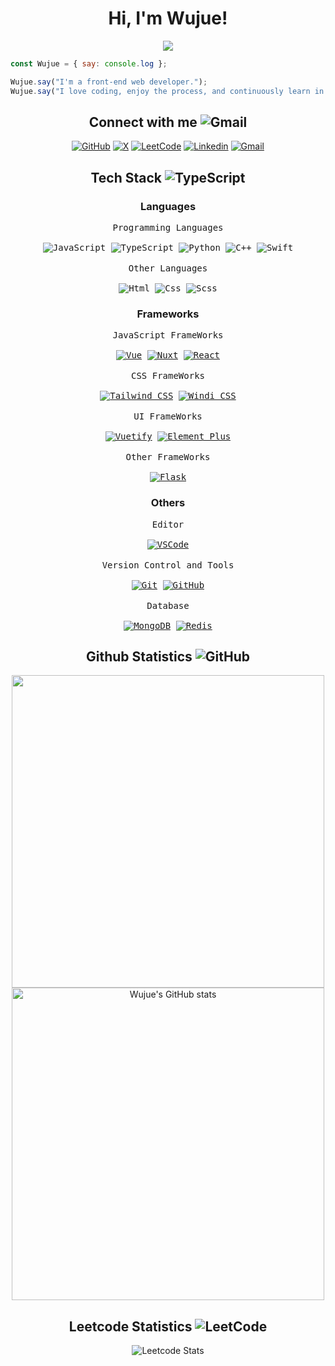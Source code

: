 <div align="center">

<h1>
  Hi, I'm Wujue!
</h1>
<img src="https://komarev.com/ghpvc/?username=wujue0115&color=8e759c&style=for-the-badge">
<div align="left">

```javascript
const Wujue = { say: console.log };

Wujue.say("I'm a front-end web developer.");
Wujue.say("I love coding, enjoy the process, and continuously learn in my life!");
```

</div>

<!-- ==================== -->

<h2>
  Connect with me
  <img alt="Gmail" src="https://img.shields.io/badge/_-%23ffffff00?style=flat-square&logo=gmail&logoColor=%238e759c">
</h2>
<a href="https://github.com/wujue0115"><img alt="GitHub" src="https://img.shields.io/badge/Wujue0115-%23181717?style=for-the-badge&logo=github&logoColor=%23fff"></a>
<a href="https://twitter.com/wujue0115"><img alt="X" src="https://img.shields.io/badge/Wujue0115-%23000?style=for-the-badge&logo=x&logoColor=%23fff"></a>
<a href="https://leetcode.com/Wujue0115/"><img alt="LeetCode" src="https://img.shields.io/badge/Wujue0115-%23000?style=for-the-badge&logo=leetcode&logoColor=%23FFA116"></a>
<a href="https://www.linkedin.com/in/tzu-yu-cheng-51a611265/"><img alt="Linkedin" src="https://img.shields.io/badge/Tzu--Yu%20Cheng-%230A66C2?style=for-the-badge&logo=linkedin&logoColor=%23fff"></a>
<a href="mailto:wujue0115@gmail.com"><img alt="Gmail" src="https://img.shields.io/badge/wujue0115%40gmail.com-%23EA4335?style=for-the-badge&logo=gmail&logoColor=%23fff"></a>

<!-- ==================== -->

<h2>
  Tech Stack
  <img alt="TypeScript" src="https://img.shields.io/badge/_-%23ffffff00?style=flat-square&logo=typescript&logoColor=%238e759c">
</h2>
<h3>Languages</h3>
<kbd>
  <kbd>Programming Languages</kbd>
  <br>
  <br>
  <img alt="JavaScript" src="https://img.shields.io/badge/JavaScript-%23F7DF1E?style=for-the-badge&logo=javascript&logoColor=%23181825">
  <img alt="TypeScript" src="https://img.shields.io/badge/TypeScript-%233178C6?style=for-the-badge&logo=typescript&logoColor=%23fff">
  <img alt="Python" src="https://img.shields.io/badge/Python-%233776AB?style=for-the-badge&logo=python&logoColor=%23fff">
  <img alt="C++" src="https://img.shields.io/badge/C%2B%2B-%2300599C?style=for-the-badge&logo=c%2B%2B&logoColor=%23fff">
  <img alt="Swift" src="https://img.shields.io/badge/Swift-%23F05138?style=for-the-badge&logo=swift&logoColor=%23fff">
</kbd>

<br>
<br>

<kbd>
  <kbd>Other Languages</kbd>
  <br>
  <br>
  <img alt="Html" src="https://img.shields.io/badge/Html5-%23E34F26?style=for-the-badge&logo=html5&logoColor=%23fff">
  <img alt="Css" src="https://img.shields.io/badge/CSS3-%231572B6?style=for-the-badge&logo=css3&logoColor=%23fff">
  <img alt="Scss" src="https://img.shields.io/badge/SCSS-%23CC6699?style=for-the-badge&logo=sass&logoColor=%23fff">
</kbd>

<h3>Frameworks</h3>
<kbd>
  <kbd>JavaScript FrameWorks</kbd>
  <br>
  <br>
  <a href="https://vuejs.org/"><img alt="Vue" src="https://img.shields.io/badge/Vue-%234FC08D?style=for-the-badge&logo=vue.js&logoColor=%23fff"></a>
  <a href="https://nuxt.com/"><img alt="Nuxt" src="https://img.shields.io/badge/Nuxt-%2300DC82?style=for-the-badge&logo=nuxt.js&logoColor=%23fff"></a>
  <a href="https://react.dev/"><img alt="React" src="https://img.shields.io/badge/React-%2361DAFB?style=for-the-badge&logo=react&logoColor=%23000"></a>
</kbd>

<br>
<br>

<kbd>
  <kbd>CSS FrameWorks</kbd>
  <br>
  <br>
  <a href="https://tailwindcss.com/"><img alt="Tailwind CSS" src="https://img.shields.io/badge/Tailwind%20CSS-%2306B6D4?style=for-the-badge&logo=tailwindcss&logoColor=%23fff"></a>
  <a href="https://windicss.org/"><img alt="Windi CSS" src="https://img.shields.io/badge/Windi%20CSS-%2348B0F1?style=for-the-badge&logo=windicss&logoColor=%23fff"></a>
</kbd>

<br>
<br>

<kbd>
  <kbd>UI FrameWorks</kbd>
  <br>
  <br>
  <a href="https://vuetifyjs.com/en/"><img alt="Vuetify" src="https://img.shields.io/badge/Vuetify-%231867C0?style=for-the-badge&logo=vuetify&logoColor=%23fff"></a>
  <a href="https://element-plus.org/en-US/"><img alt="Element Plus" src="https://img.shields.io/badge/Element%20Plus-%23409eff?style=for-the-badge&logoColor=%23fff"></a>
</kbd>

<br>
<br>

<kbd>
  <kbd>Other FrameWorks</kbd>
  <br>
  <br>
  <a href="https://flask.palletsprojects.com/en/3.0.x/"><img alt="Flask" src="https://img.shields.io/badge/flask-%23000000?style=for-the-badge&logo=flask&logoColor=%23fff"></a>
</kbd>

<!-- ==================== -->

<h3>Others</h3>
<kbd>
  <kbd>Editor</kbd>
  <br>
  <br>
  <a href="https://code.visualstudio.com/"><img alt="VSCode" src="https://img.shields.io/badge/VSCode-%23007ACC?style=for-the-badge&logo=visualstudiocode&logoColor=%23fff">
</a>
</kbd>

<br>
<br>

<kbd>
  <kbd>Version Control and Tools</kbd>
  <br>
  <br>
  <a href="https://git-scm.com/"><img alt="Git" src="https://img.shields.io/badge/git-%23F05032?style=for-the-badge&logo=git&logoColor=%23fff"></a>
  <a href="https://github.com/"><img alt="GitHub" src="https://img.shields.io/badge/github-%23181717?style=for-the-badge&logo=github&logoColor=%23fff"></a>
</kbd>

<br>
<br>

<kbd>
  <kbd>Database</kbd>
  <br>
  <br>
  <a href="https://www.mongodb.com/"><img alt="MongoDB" src="https://img.shields.io/badge/MONGODB-%2347A248?style=for-the-badge&logo=Mongodb&logoColor=%23fff"></a>
  <a href="https://redis.io/"><img alt="Redis" src="https://img.shields.io/badge/redis-%23DC382D?style=for-the-badge&logo=redis&logoColor=%23fff"></a>
</kbd>



<!-- ==================== -->

<h2>
  Github Statistics
  <img alt="GitHub" src="https://img.shields.io/badge/_-%23ffffff00?style=flat-square&logo=github&logoColor=%238e759c">
</h2>
<img src="https://stats.dooboo.io/api/github-stats-advanced?login=Wujue0115" width="500">
<br>
<img src="https://camo.githubusercontent.com/77ba48ec2be0154a4db6001b94f3bab6e94a1de6a77ea616a640171564165ff6/68747470733a2f2f6769746875622d726561646d652d73746174732e76657263656c2e6170702f6170693f757365726e616d653d57756a75653031313526626f726465725f7261646975733d342662675f636f6c6f723d36352c3265333434302c386537353963267469746c655f636f6c6f723d66666626746578745f636f6c6f723d66666626626f726465725f636f6c6f723d343334633564" alt="Wujue's GitHub stats" data-canonical-src="https://github-readme-stats.vercel.app/api?username=Wujue0115&amp;border_radius=5&amp;bg_color=65,2e3440,8e759c&amp;title_color=fff&amp;text_color=fff&amp;border_color=434c5d" width=500>

<!--
![Wujue's GitHub stats](https://github-readme-stats.vercel.app/api?username=Wujue0115\&border_radius=4\&bg_color=65,2e3440,8e759c\&title_color=fff\&text_color=fff\&border_color=434c5d)

![Wujue's GitHub stats](https://github-readme-stats.vercel.app/api?username=Wujue0115&show_icons=true&theme=tokyonight)
-->

<!-- ==================== -->

<h2>
  Leetcode Statistics
  <img alt="LeetCode" src="https://img.shields.io/badge/_-%23ffffff00?style=flat-square&logo=leetcode&logoColor=%238e759c">
</h2>
  
![Leetcode Stats](https://leetcard.jacoblin.cool/Wujue0115?ext=contest&theme=nord&font=Allerta%20Stencil\&border=1\&border_radius=5\&width=500)

<!-- ==================== -->

</div>



<!--
**Wujue0115/Wujue0115** is a ✨ _special_ ✨ repository because its `README.md` (this file) appears on your GitHub profile.

Here are some ideas to get you started:

- 🔭 I’m currently working on ...
- 🌱 I’m currently learning ...
- 👯 I’m looking to collaborate on ...
- 🤔 I’m looking for help with ...
- 💬 Ask me about ...
- 📫 How to reach me: ...
- 😄 Pronouns: ...
- ⚡ Fun fact: ...
-->
